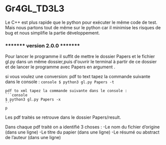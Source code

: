 # Gr4GL_TD3L3

Le C++ est plus rapide que le python pour exécuter le même code de test.
Mais nous partons tout de même sur le python car il minimise les risques de bug et nous simplifie la partie développement.

### ******* version 2.0.0 *******
Pour lancer le programme il suffit de mettre le dossier Papers et le fichier gl.py dans un même dossier,puis d'ouvrir le terminal à partir de ce dossier et de lancer le programme avec Papers en argument .

si vous voulez une conversion:
    pdf to text tapez la commande suivante dans le console :
    ```console
    $ python3 gl.py Papers -t
    ```

    pdf to xml tapez la commande suivante dans le console :
    ```console
    $ python3 gl.py Papers -x
    ```
    p
   
Les pdf traités se retrouve dans le dossier Papers/result.

Dans chaque pdf traité on a identifié 3 choses : 
  -Le nom du fichier d’origine (dans une ligne)
  -Le titre du papier (dans une ligne)
  -Le résumé ou abstract de l’auteur (dans une ligne)

